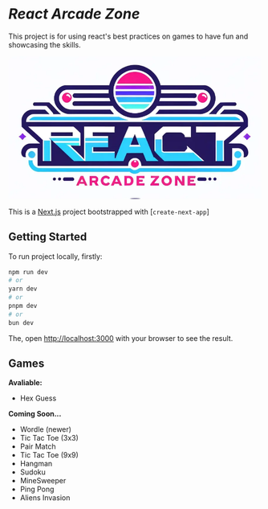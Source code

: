 # *React Arcade Zone*
This project is for using react's best practices on games to have fun and showcasing the skills.

![react arcade zone hero section](public/ReadmeHeroSection.webp)

This is a [Next.js](https://nextjs.org/) project bootstrapped with [`create-next-app`]
## Getting Started

To run project locally, firstly:

```bash
npm run dev
# or
yarn dev
# or
pnpm dev
# or
bun dev
```

The, open [http://localhost:3000](http://localhost:3000) with your browser to see the result.

## Games

**Avaliable:**
- Hex Guess


**Coming Soon...**
- Wordle (newer)
- Tic Tac Toe (3x3)
- Pair Match
- Tic Tac Toe (9x9)
- Hangman
- Sudoku
- MineSweeper
- Ping Pong
- Aliens Invasion